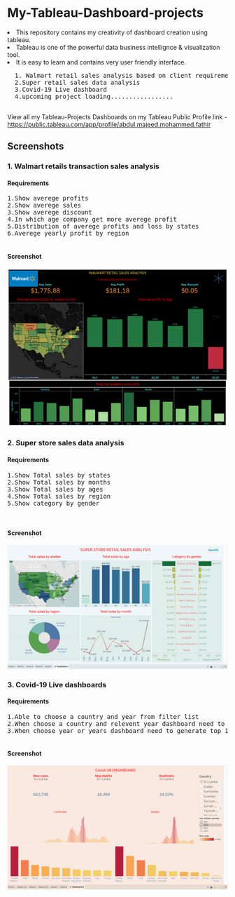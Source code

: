 # My-Tableau-Dashboard-projects

<li>This repository contains my creativity of dashboard creation using tableau.</li>
<li>Tableau is one of the powerful data business intellignce & visualization tool.</li>
<li>It is easy to learn and contains very user friendly interface. </li>


<pre>
  1. Walmart retail sales analysis based on client requirement 
  2.Super retail sales data analysis
  3.Covid-19 Live dashboard
  4.upcoming project loading.................           
  </pre>
  
  View all my Tableau-Projects Dashboards on my Tableau Public Profile link -
  https://public.tableau.com/app/profile/abdul.majeed.mohammed.fathir
  
  ## Screenshots

### 1.  Walmart retails transaction sales analysis
  #### Requirements
<pre>
1.Show averege profits
2.Show averege sales
3.Show averege discount
4.In which age company get more averege profit
5.Distribution of averege profits and loss by states
6.Averege yearly profit by region

</pre>
#### Screenshot
<img src="https://github.com/FathirAMM/My-Tableau-Dashboard-projects/blob/main/Walmart%20Retail%20sales%20Analysis%20Dashboard/Dashboard%201.png" alt="screenshot" />
  



### 2.  Super store sales data analysis
  #### Requirements
<pre>
1.Show Total sales by states
2.Show Total sales by months
3.Show Total sales by ages
4.Show Total sales by region
5.Show category by gender


</pre>
#### Screenshot
<img src="https://github.com/FathirAMM/My-Tableau-Dashboard-projects/blob/main/superstore%20sales%20analysis%20dashboard/Screenshot%20(62).png" />
  




### 3.  Covid-19 Live dashboards
  #### Requirements
<pre>
1.Able to choose a country and year from filter list
2.When choose a country and relevent year dashboard need to  automatically generate weekly comfirmed and death counts.
3.When choose year or years dashboard need to generate top 10 countries based on confirmed and death counts

</pre>
#### Screenshot
<img src="https://github.com/FathirAMM/My-Tableau-Dashboard-projects/blob/main/covid19%20dashboard/Screenshot%20(63).png" />
  



























